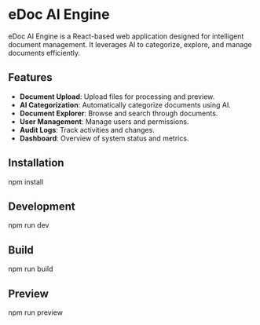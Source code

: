 # eDoc AI Engine

eDoc AI Engine is a React-based web application designed for intelligent document management. It leverages AI to categorize, explore, and manage documents efficiently.

## Features

- **Document Upload**: Upload files for processing and preview.
- **AI Categorization**: Automatically categorize documents using AI.
- **Document Explorer**: Browse and search through documents.
- **User Management**: Manage users and permissions.
- **Audit Logs**: Track activities and changes.
- **Dashboard**: Overview of system status and metrics.

## Installation

npm install

## Development

npm run dev

## Build

npm run build

## Preview

npm run preview
